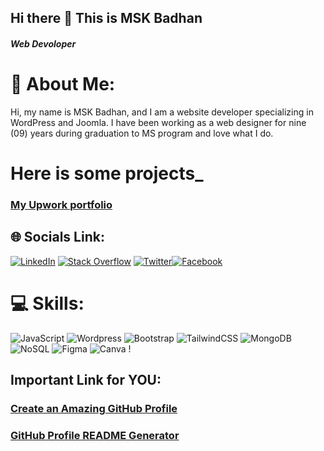 ## Hi there 👋 This is MSK Badhan
##### Web Devoloper

# 💫 About Me:
Hi, my name is MSK Badhan, and I am a website developer specializing in WordPress and Joomla. I have been working as a web designer for nine (09) years during graduation to MS program and love what I do.
# Here is some projects_
### [My Upwork portfolio](https://www.upwork.com/freelancers/~01756b26d870d07e99)



## 🌐 Socials Link:
[![LinkedIn](https://img.shields.io/badge/LinkedIn-%230077B5.svg?logo=linkedin&logoColor=white)](https://bd.linkedin.com/in/mskbadhan) [![Stack Overflow](https://img.shields.io/badge/-Stackoverflow-FE7A16?logo=stack-overflow&logoColor=white)](https://stackoverflow.com/) [![Twitter](https://img.shields.io/badge/Twitter-%231DA1F2.svg?logo=Twitter&logoColor=white)](https://twitter.com/https://twitter.com/Msk_badhan)[![Facebook](https://img.shields.io/badge/Facebook-%231877F2.svg?logo=Facebook&logoColor=white)](https://www.facebook.com/b4badhan/)

# 💻 Skills:
![JavaScript](https://img.shields.io/badge/javascript-%23323330.svg?style=flat-square&logo=javascript&logoColor=%23F7DF1E) ![Wordpress](https://img.shields.io/badge/Wordpress-21759B?style=for-the-badge&logo=wordpress&logoColor=white)  ![Bootstrap](https://img.shields.io/badge/bootstrap-%23563D7C.svg?style=flat-square&logo=bootstrap&logoColor=white) ![TailwindCSS](https://img.shields.io/badge/tailwindcss-%2338B2AC.svg?style=flat-square&logo=tailwind-css&logoColor=white) ![MongoDB](https://img.shields.io/badge/MongoDB-%234ea94b.svg?style=flat-square&logo=mongodb&logoColor=white) ![NoSQL](https://img.shields.io/badge/nosql-%2300f.svg?style=flat-square&logo=mysql&logoColor=white) ![Figma](https://img.shields.io/badge/figma-%23F24E1E.svg?style=flat-square&logo=figma&logoColor=white) ![Canva](https://img.shields.io/badge/Canva-%2300C4CC.svg?style=flat-square&logo=Canva&logoColor=white) !

## Important Link for YOU:
### [Create an Amazing GitHub Profile](https://www.youtube.com/watch?v=5MJq-1lprlU)
### [GitHub Profile README Generator](https://arturssmirnovs.github.io/github-profile-readme-generator/)
